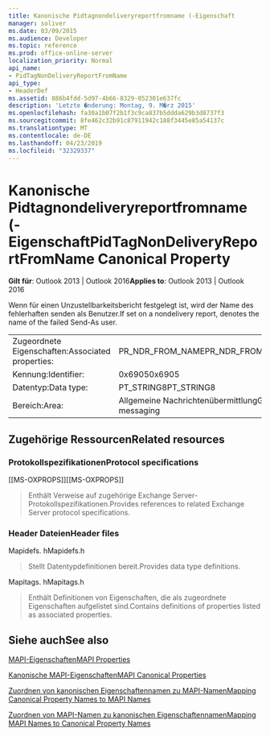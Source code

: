 ```yaml
---
title: Kanonische Pidtagnondeliveryreportfromname (-Eigenschaft
manager: soliver
ms.date: 03/09/2015
ms.audience: Developer
ms.topic: reference
ms.prod: office-online-server
localization_priority: Normal
api_name:
- PidTagNonDeliveryReportFromName
api_type:
- HeaderDef
ms.assetid: 886b4fdd-5d97-4b66-8329-052301e637fc
description: 'Letzte �nderung: Montag, 9. M�rz 2015'
ms.openlocfilehash: fa30a1b07f2b1f3c9ca837b5ddda629b3d8737f3
ms.sourcegitcommit: 8fe462c32b91c87911942c188f3445e85a54137c
ms.translationtype: MT
ms.contentlocale: de-DE
ms.lasthandoff: 04/23/2019
ms.locfileid: "32329337"
---
```

# <a name="pidtagnondeliveryreportfromname-canonical-property"></a><span data-ttu-id="1ad7d-103">Kanonische Pidtagnondeliveryreportfromname (-Eigenschaft</span><span class="sxs-lookup"><span data-stu-id="1ad7d-103">PidTagNonDeliveryReportFromName Canonical Property</span></span>

  
  
<span data-ttu-id="1ad7d-104">**Gilt für**: Outlook 2013 | Outlook 2016</span><span class="sxs-lookup"><span data-stu-id="1ad7d-104">**Applies to**: Outlook 2013 | Outlook 2016</span></span> 
  
<span data-ttu-id="1ad7d-105">Wenn für einen Unzustellbarkeitsbericht festgelegt ist, wird der Name des fehlerhaften senden als Benutzer.</span><span class="sxs-lookup"><span data-stu-id="1ad7d-105">If set on a nondelivery report, denotes the name of the failed Send-As user.</span></span>
  
|||
|:-----|:-----|
|<span data-ttu-id="1ad7d-106">Zugeordnete Eigenschaften:</span><span class="sxs-lookup"><span data-stu-id="1ad7d-106">Associated properties:</span></span>  <br/> |<span data-ttu-id="1ad7d-107">PR_NDR_FROM_NAME</span><span class="sxs-lookup"><span data-stu-id="1ad7d-107">PR_NDR_FROM_NAME</span></span>  <br/> |
|<span data-ttu-id="1ad7d-108">Kennung:</span><span class="sxs-lookup"><span data-stu-id="1ad7d-108">Identifier:</span></span>  <br/> |<span data-ttu-id="1ad7d-109">0x6905</span><span class="sxs-lookup"><span data-stu-id="1ad7d-109">0x6905</span></span>  <br/> |
|<span data-ttu-id="1ad7d-110">Datentyp:</span><span class="sxs-lookup"><span data-stu-id="1ad7d-110">Data type:</span></span>  <br/> |<span data-ttu-id="1ad7d-111">PT_STRING8</span><span class="sxs-lookup"><span data-stu-id="1ad7d-111">PT_STRING8</span></span>  <br/> |
|<span data-ttu-id="1ad7d-112">Bereich:</span><span class="sxs-lookup"><span data-stu-id="1ad7d-112">Area:</span></span>  <br/> |<span data-ttu-id="1ad7d-113">Allgemeine Nachrichtenübermittlung</span><span class="sxs-lookup"><span data-stu-id="1ad7d-113">General messaging</span></span>  <br/> |
   
## <a name="related-resources"></a><span data-ttu-id="1ad7d-114">Zugehörige Ressourcen</span><span class="sxs-lookup"><span data-stu-id="1ad7d-114">Related resources</span></span>

### <a name="protocol-specifications"></a><span data-ttu-id="1ad7d-115">Protokollspezifikationen</span><span class="sxs-lookup"><span data-stu-id="1ad7d-115">Protocol specifications</span></span>

<span data-ttu-id="1ad7d-116">[[MS-OXPROPS]]</span><span class="sxs-lookup"><span data-stu-id="1ad7d-116">[[MS-OXPROPS]]</span></span> 
  
> <span data-ttu-id="1ad7d-117">Enthält Verweise auf zugehörige Exchange Server-Protokollspezifikationen.</span><span class="sxs-lookup"><span data-stu-id="1ad7d-117">Provides references to related Exchange Server protocol specifications.</span></span>
    
### <a name="header-files"></a><span data-ttu-id="1ad7d-118">Header Dateien</span><span class="sxs-lookup"><span data-stu-id="1ad7d-118">Header files</span></span>

<span data-ttu-id="1ad7d-119">Mapidefs. h</span><span class="sxs-lookup"><span data-stu-id="1ad7d-119">Mapidefs.h</span></span>
  
> <span data-ttu-id="1ad7d-120">Stellt Datentypdefinitionen bereit.</span><span class="sxs-lookup"><span data-stu-id="1ad7d-120">Provides data type definitions.</span></span>
    
<span data-ttu-id="1ad7d-121">Mapitags. h</span><span class="sxs-lookup"><span data-stu-id="1ad7d-121">Mapitags.h</span></span>
  
> <span data-ttu-id="1ad7d-122">Enthält Definitionen von Eigenschaften, die als zugeordnete Eigenschaften aufgelistet sind.</span><span class="sxs-lookup"><span data-stu-id="1ad7d-122">Contains definitions of properties listed as associated properties.</span></span>
    
## <a name="see-also"></a><span data-ttu-id="1ad7d-123">Siehe auch</span><span class="sxs-lookup"><span data-stu-id="1ad7d-123">See also</span></span>



[<span data-ttu-id="1ad7d-124">MAPI-Eigenschaften</span><span class="sxs-lookup"><span data-stu-id="1ad7d-124">MAPI Properties</span></span>](mapi-properties.md)
  
[<span data-ttu-id="1ad7d-125">Kanonische MAPI-Eigenschaften</span><span class="sxs-lookup"><span data-stu-id="1ad7d-125">MAPI Canonical Properties</span></span>](mapi-canonical-properties.md)
  
[<span data-ttu-id="1ad7d-126">Zuordnen von kanonischen Eigenschaftennamen zu MAPI-Namen</span><span class="sxs-lookup"><span data-stu-id="1ad7d-126">Mapping Canonical Property Names to MAPI Names</span></span>](mapping-canonical-property-names-to-mapi-names.md)
  
[<span data-ttu-id="1ad7d-127">Zuordnen von MAPI-Namen zu kanonischen Eigenschaftennamen</span><span class="sxs-lookup"><span data-stu-id="1ad7d-127">Mapping MAPI Names to Canonical Property Names</span></span>](mapping-mapi-names-to-canonical-property-names.md)

